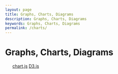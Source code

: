 ```yaml
---
layout: page
title: Graphs, Charts, Diagrams
description: Graphs, Charts, Diagrams
keywords: Graphs, Charts, Diagrams
permalink: /charts/
---
```


# Graphs, Charts, Diagrams

<ul>
 <a href="/charts/chartjs/">chart.js</a>
 <a href="/charts/d3/">D3.js</a>
</ul>
